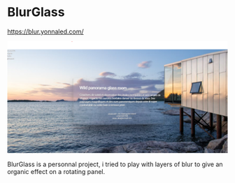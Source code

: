 # BlurGlass

https://blur.yonnaled.com/

![Site image](./src/assets/img/thumbnail.png)

BlurGlass is a personnal project, i tried to play with layers of blur to give an organic effect on a rotating panel.